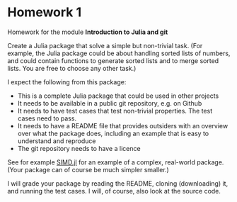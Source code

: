 # Homework 1

Homework for the module **Introduction to Julia and git**

Create a Julia package that solve a simple but non-trivial task. (For
example, the Julia package could be about handling sorted lists of
numbers, and could contain functions to generate sorted lists and to
merge sorted lists. You are free to choose any other task.)

I expect the following from this package:
- This is a complete Julia package that could be used in other projects
- It needs to be available in a public git repository, e.g. on Github
- It needs to have test cases that test non-trivial properties. The
  test cases need to pass.
- It needs to have a README file that provides outsiders with an
  overview over what the package does, including an example that is
  easy to understand and reproduce
- The git repository needs to have a licence

See for example [SIMD.jl](https://github.com/eschnett/SIMD.jl) for an
example of a complex, real-world package. (Your package can of course
be much simpler smaller.)

I will grade your package by reading the README, cloning (downloading)
it, and running the test cases. I will, of course, also look at the
source code.
